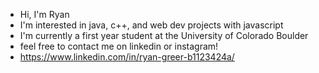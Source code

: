 - Hi, I'm Ryan
- I'm interested in java, c++, and web dev projects with javascript
- I'm currently a first year student at the University of Colorado Boulder
- feel free to contact me on linkedin or instagram!
- https://www.linkedin.com/in/ryan-greer-b1123424a/

<!---
doublergreer/doublergreer is a ✨ special ✨ repository because its `README.md` (this file) appears on your GitHub profile.
You can click the Preview link to take a look at your changes.
--->
